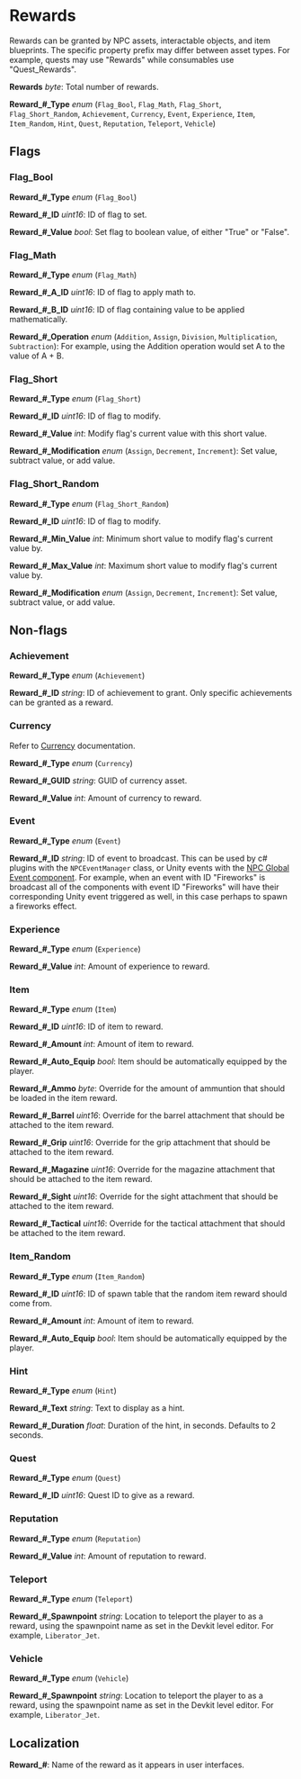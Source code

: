 Rewards
=======

Rewards can be granted by NPC assets, interactable objects, and item blueprints. The specific property prefix may differ between asset types. For example, quests may use "Rewards" while consumables use "Quest_Rewards".

**Rewards** *byte*: Total number of rewards.

**Reward\_#\_Type** *enum* (`Flag_Bool`, `Flag_Math`, `Flag_Short`, `Flag_Short_Random`, `Achievement`, `Currency`, `Event`, `Experience`, `Item`, `Item_Random`, `Hint`, `Quest`, `Reputation`, `Teleport`, `Vehicle`)

Flags
-----

### Flag_Bool

**Reward\_#\_Type** *enum* (`Flag_Bool`)

**Reward\_#\_ID** *uint16*: ID of flag to set.

**Reward\_#\_Value** *bool*: Set flag to boolean value, of either "True" or "False".

### Flag_Math

**Reward\_#\_Type** *enum* (`Flag_Math`)

**Reward\_#\_A\_ID** *uint16*: ID of flag to apply math to.

**Reward\_#\_B\_ID** *uint16*: ID of flag containing value to be applied mathematically.

**Reward\_#\_Operation** *enum* (`Addition`, `Assign`, `Division`, `Multiplication`, `Subtraction`): For example, using the Addition operation would set A to the value of A + B.

### Flag_Short

**Reward\_#\_Type** *enum* (`Flag_Short`)

**Reward\_#\_ID** *uint16*: ID of flag to modify.

**Reward\_#\_Value** *int*: Modify flag's current value with this short value.

**Reward\_#\_Modification** *enum* (`Assign`, `Decrement`, `Increment`): Set value, subtract value, or add value.

### Flag_Short_Random

**Reward\_#\_Type** *enum* (`Flag_Short_Random`)

**Reward\_#\_ID** *uint16*: ID of flag to modify.

**Reward\_#\_Min\_Value** *int*: Minimum short value to modify flag's current value by.

**Reward\_#\_Max\_Value** *int*: Maximum short value to modify flag's current value by.

**Reward\_#\_Modification** *enum* (`Assign`, `Decrement`, `Increment`): Set value, subtract value, or add value.

Non-flags
---------

### Achievement

**Reward\_#\_Type** *enum* (`Achievement`)

**Reward\_#\_ID** *string*: ID of achievement to grant. Only specific achievements can be granted as a reward.

### Currency

Refer to [Currency](/Currency.md) documentation.

**Reward\_#\_Type** *enum* (`Currency`)

**Reward\_#\_GUID** *string*: GUID of currency asset.

**Reward\_#\_Value** *int*: Amount of currency to reward.

### Event

**Reward\_#\_Type** *enum* (`Event`)

**Reward\_#\_ID** *string*: ID of event to broadcast. This can be used by c# plugins with the `NPCEventManager` class, or Unity events with the [NPC Global Event component](../ModHooks.md#npc-global-event-hook). For example, when an event with ID "Fireworks" is broadcast all of the components with event ID "Fireworks" will have their corresponding Unity event triggered as well, in this case perhaps to spawn a fireworks effect.

### Experience

**Reward\_#\_Type** *enum* (`Experience`)

**Reward\_#\_Value** *int*: Amount of experience to reward.

### Item

**Reward\_#\_Type** *enum* (`Item`)

**Reward\_#\_ID** *uint16*: ID of item to reward.

**Reward\_#\_Amount** *int*: Amount of item to reward.

**Reward\_#\_Auto\_Equip** *bool*: Item should be automatically equipped by the player.

**Reward\_#\_Ammo** *byte*: Override for the amount of ammuntion that should be loaded in the item reward.

**Reward\_#\_Barrel** *uint16*: Override for the barrel attachment that should be attached to the item reward.

**Reward\_#\_Grip** *uint16*: Override for the grip attachment that should be attached to the item reward.

**Reward\_#\_Magazine** *uint16*: Override for the magazine attachment that should be attached to the item reward.

**Reward\_#\_Sight** *uint16*: Override for the sight attachment that should be attached to the item reward.

**Reward\_#\_Tactical** *uint16*: Override for the tactical attachment that should be attached to the item reward.

### Item_Random

**Reward\_#\_Type** *enum* (`Item_Random`)

**Reward\_#\_ID** *uint16*: ID of spawn table that the random item reward should come from.

**Reward\_#\_Amount** *int*: Amount of item to reward.

**Reward\_#\_Auto\_Equip** *bool*: Item should be automatically equipped by the player.

### Hint

**Reward\_#\_Type** *enum* (`Hint`)

**Reward\_#\_Text** *string*: Text to display as a hint.

**Reward\_#\_Duration** *float*: Duration of the hint, in seconds. Defaults to 2 seconds.

### Quest

**Reward\_#\_Type** *enum* (`Quest`)

**Reward\_#\_ID** *uint16*: Quest ID to give as a reward.

### Reputation

**Reward\_#\_Type** *enum* (`Reputation`)

**Reward\_#\_Value** *int*: Amount of reputation to reward.

### Teleport

**Reward\_#\_Type** *enum* (`Teleport`)

**Reward\_#\_Spawnpoint** *string*: Location to teleport the player to as a reward, using the spawnpoint name as set in the Devkit level editor. For example, `Liberator_Jet`.

### Vehicle

**Reward\_#\_Type** *enum* (`Vehicle`)

**Reward\_#\_Spawnpoint** *string*: Location to teleport the player to as a reward, using the spawnpoint name as set in the Devkit level editor. For example, `Liberator_Jet`.

Localization
------------

**Reward_#**: Name of the reward as it appears in user interfaces.
